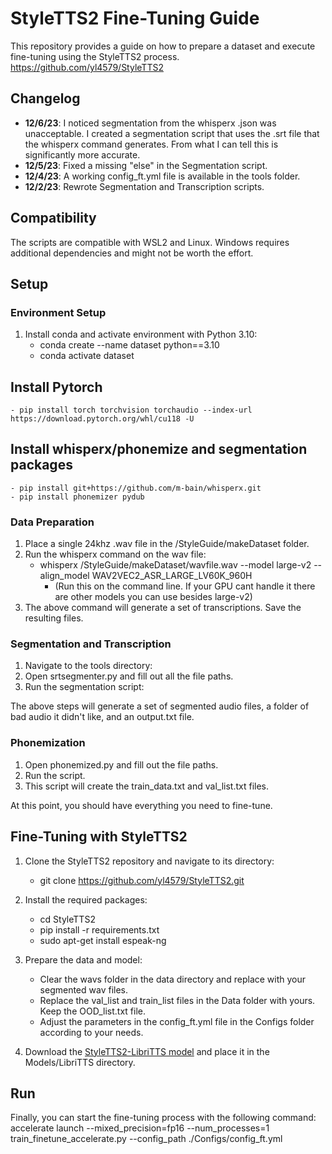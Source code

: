 # StyleTTS2 Fine-Tuning Guide

This repository provides a guide on how to prepare a dataset and execute fine-tuning using the StyleTTS2 process. https://github.com/yl4579/StyleTTS2

## Changelog

- **12/6/23**: I noticed segmentation from the whisperx .json was unacceptable. I created a segmentation script that uses the .srt file that the whisperx command generates. From what I can tell this is significantly more accurate.
- **12/5/23**: Fixed a missing "else" in the Segmentation script.
- **12/4/23**: A working config_ft.yml file is available in the tools folder.
- **12/2/23**: Rewrote Segmentation and Transcription scripts.

## Compatibility

The scripts are compatible with WSL2 and Linux. Windows requires additional dependencies and might not be worth the effort.

## Setup

### Environment Setup

1. Install conda and activate environment with Python 3.10:
    - conda create --name dataset python==3.10
    - conda activate dataset


## Install Pytorch

    - pip install torch torchvision torchaudio --index-url https://download.pytorch.org/whl/cu118 -U


## Install whisperx/phonemize and segmentation packages

    - pip install git+https://github.com/m-bain/whisperx.git
    - pip install phonemizer pydub


### Data Preparation

1. Place a single 24khz .wav file in the /StyleGuide/makeDataset folder.
2. Run the whisperx command on the wav file:
    - whisperx /StyleGuide/makeDataset/wavfile.wav --model large-v2 --align_model WAV2VEC2_ASR_LARGE_LV60K_960H
        - (Run this on the command line. If your GPU cant handle it there are other models you can use besides large-v2)
3. The above command will generate a set of transcriptions. Save the resulting files.


### Segmentation and Transcription

1. Navigate to the tools directory:
2. Open srtsegmenter.py and fill out all the file paths.
3. Run the segmentation script:

The above steps will generate a set of segmented audio files, a folder of bad audio it didn't like, and an output.txt file.

### Phonemization

1. Open phonemized.py and fill out the file paths.
2. Run the script.
3. This script will create the train_data.txt and val_list.txt files.

At this point, you should have everything you need to fine-tune.


## Fine-Tuning with StyleTTS2

1. Clone the StyleTTS2 repository and navigate to its directory:
    - git clone https://github.com/yl4579/StyleTTS2.git

2. Install the required packages:
    - cd StyleTTS2
    - pip install -r requirements.txt
    - sudo apt-get install espeak-ng

3. Prepare the data and model:
    - Clear the wavs folder in the data directory and replace with your segmented wav files.
    - Replace the val_list and train_list files in the Data folder with yours. Keep the OOD_list.txt file.
    - Adjust the parameters in the config_ft.yml file in the Configs folder according to your needs.

4. Download the [StyleTTS2-LibriTTS model](https://huggingface.co/yl4579/StyleTTS2-LibriTTS) and place it in the Models/LibriTTS directory.

## Run

Finally, you can start the fine-tuning process with the following command:
accelerate launch --mixed_precision=fp16 --num_processes=1 train_finetune_accelerate.py --config_path ./Configs/config_ft.yml

  
